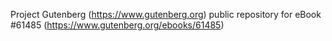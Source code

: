 Project Gutenberg (https://www.gutenberg.org) public repository for eBook #61485 (https://www.gutenberg.org/ebooks/61485)
